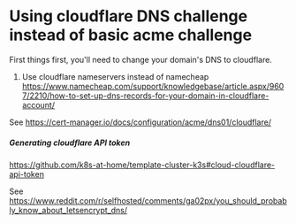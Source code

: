 # Using cloudflare DNS challenge instead of basic acme challenge

First things first, you'll need to change your domain's DNS to cloudflare.

1. Use cloudflare nameservers instead of
   namecheap https://www.namecheap.com/support/knowledgebase/article.aspx/9607/2210/how-to-set-up-dns-records-for-your-domain-in-cloudflare-account/

See https://cert-manager.io/docs/configuration/acme/dns01/cloudflare/

##### Generating cloudflare API token

https://github.com/k8s-at-home/template-cluster-k3s#cloud-cloudflare-api-token

See https://www.reddit.com/r/selfhosted/comments/ga02px/you_should_probably_know_about_letsencrypt_dns/
